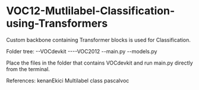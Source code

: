 # VOC12-Mutlilabel-Classification-using-Transformers

Custom backbone containing Transformer blocks is used for Classification.

Folder tree:
--VOCdevkit
----VOC2012
--main.py
--models.py

Place the files in the folder that contains VOCdevkit and run main.py directly from the terminal.

References: kenanEkici Multilabel class pascalvoc

